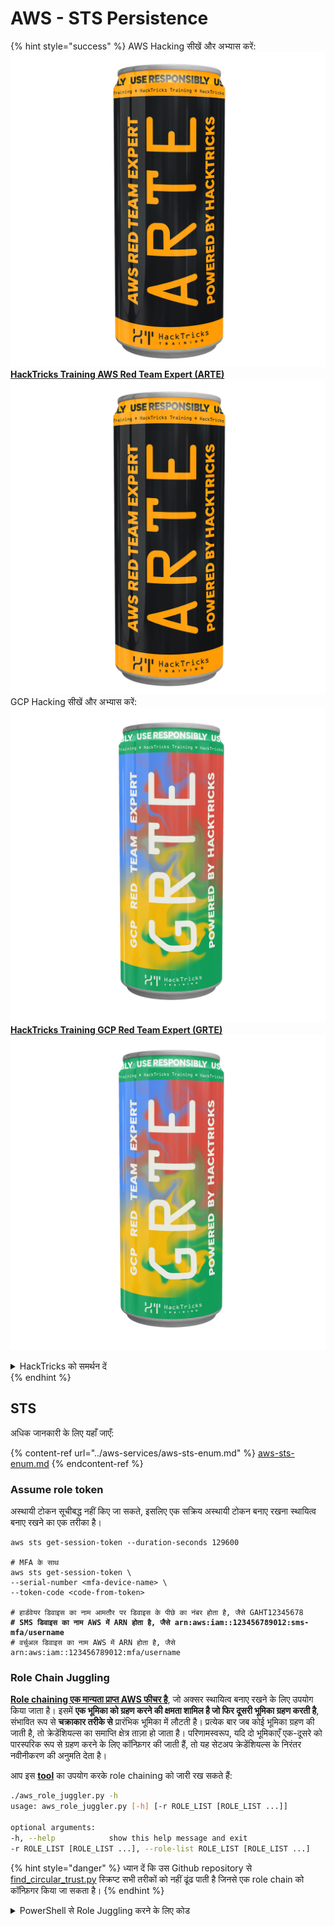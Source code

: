 # AWS - STS Persistence

{% hint style="success" %}
AWS Hacking सीखें और अभ्यास करें:<img src="/.gitbook/assets/image.png" alt="" data-size="line">[**HackTricks Training AWS Red Team Expert (ARTE)**](https://training.hacktricks.xyz/courses/arte)<img src="/.gitbook/assets/image.png" alt="" data-size="line">\
GCP Hacking सीखें और अभ्यास करें: <img src="/.gitbook/assets/image (2).png" alt="" data-size="line">[**HackTricks Training GCP Red Team Expert (GRTE)**<img src="/.gitbook/assets/image (2).png" alt="" data-size="line">](https://training.hacktricks.xyz/courses/grte)

<details>

<summary>HackTricks को समर्थन दें</summary>

* [**subscription plans**](https://github.com/sponsors/carlospolop) देखें!
* **💬 [**Discord group**](https://discord.gg/hRep4RUj7f) या [**telegram group**](https://t.me/peass) में शामिल हों या हमें **Twitter** 🐦 पर **फॉलो करें** [**@hacktricks\_live**](https://twitter.com/hacktricks\_live)**.**
* **हैकिंग ट्रिक्स साझा करें** [**HackTricks**](https://github.com/carlospolop/hacktricks) और [**HackTricks Cloud**](https://github.com/carlospolop/hacktricks-cloud) github repos में PRs सबमिट करके।

</details>
{% endhint %}

## STS

अधिक जानकारी के लिए यहाँ जाएँ:

{% content-ref url="../aws-services/aws-sts-enum.md" %}
[aws-sts-enum.md](../aws-services/aws-sts-enum.md)
{% endcontent-ref %}

### Assume role token

अस्थायी टोकन सूचीबद्ध नहीं किए जा सकते, इसलिए एक सक्रिय अस्थायी टोकन बनाए रखना स्थायित्व बनाए रखने का एक तरीका है।

<pre class="language-bash"><code class="lang-bash">aws sts get-session-token --duration-seconds 129600

# MFA के साथ
aws sts get-session-token \
--serial-number &#x3C;mfa-device-name> \
--token-code &#x3C;code-from-token>

# हार्डवेयर डिवाइस का नाम आमतौर पर डिवाइस के पीछे का नंबर होता है, जैसे GAHT12345678
<strong># SMS डिवाइस का नाम AWS में ARN होता है, जैसे arn:aws:iam::123456789012:sms-mfa/username
</strong># वर्चुअल डिवाइस का नाम AWS में ARN होता है, जैसे arn:aws:iam::123456789012:mfa/username
</code></pre>

### Role Chain Juggling

[**Role chaining एक मान्यता प्राप्त AWS फीचर है**](https://docs.aws.amazon.com/IAM/latest/UserGuide/id\_roles\_terms-and-concepts.html#Role%20chaining), जो अक्सर स्थायित्व बनाए रखने के लिए उपयोग किया जाता है। इसमें **एक भूमिका को ग्रहण करने की क्षमता शामिल है जो फिर दूसरी भूमिका ग्रहण करती है**, संभावित रूप से **चक्राकार तरीके से** प्रारंभिक भूमिका में लौटती है। प्रत्येक बार जब कोई भूमिका ग्रहण की जाती है, तो क्रेडेंशियल्स का समाप्ति क्षेत्र ताज़ा हो जाता है। परिणामस्वरूप, यदि दो भूमिकाएँ एक-दूसरे को पारस्परिक रूप से ग्रहण करने के लिए कॉन्फ़िगर की जाती हैं, तो यह सेटअप क्रेडेंशियल्स के निरंतर नवीनीकरण की अनुमति देता है।

आप इस [**tool**](https://github.com/hotnops/AWSRoleJuggler/) का उपयोग करके role chaining को जारी रख सकते हैं:
```bash
./aws_role_juggler.py -h
usage: aws_role_juggler.py [-h] [-r ROLE_LIST [ROLE_LIST ...]]

optional arguments:
-h, --help            show this help message and exit
-r ROLE_LIST [ROLE_LIST ...], --role-list ROLE_LIST [ROLE_LIST ...]
```
{% hint style="danger" %}
ध्यान दें कि उस Github repository से [find\_circular\_trust.py](https://github.com/hotnops/AWSRoleJuggler/blob/master/find\_circular\_trust.py) स्क्रिप्ट सभी तरीकों को नहीं ढूंढ पाती है जिनसे एक role chain को कॉन्फ़िगर किया जा सकता है।
{% endhint %}

<details>

<summary>PowerShell से Role Juggling करने के लिए कोड</summary>
```powershell
# PowerShell script to check for role juggling possibilities using AWS CLI

# Check for AWS CLI installation
if (-not (Get-Command "aws" -ErrorAction SilentlyContinue)) {
Write-Error "AWS CLI is not installed. Please install it and configure it with 'aws configure'."
exit
}

# Function to list IAM roles
function List-IAMRoles {
aws iam list-roles --query "Roles[*].{RoleName:RoleName, Arn:Arn}" --output json
}

# Initialize error count
$errorCount = 0

# List all roles
$roles = List-IAMRoles | ConvertFrom-Json

# Attempt to assume each role
foreach ($role in $roles) {
$sessionName = "RoleJugglingTest-" + (Get-Date -Format FileDateTime)
try {
$credentials = aws sts assume-role --role-arn $role.Arn --role-session-name $sessionName --query "Credentials" --output json 2>$null | ConvertFrom-Json
if ($credentials) {
Write-Host "Successfully assumed role: $($role.RoleName)"
Write-Host "Access Key: $($credentials.AccessKeyId)"
Write-Host "Secret Access Key: $($credentials.SecretAccessKey)"
Write-Host "Session Token: $($credentials.SessionToken)"
Write-Host "Expiration: $($credentials.Expiration)"

# Set temporary credentials to assume the next role
$env:AWS_ACCESS_KEY_ID = $credentials.AccessKeyId
$env:AWS_SECRET_ACCESS_KEY = $credentials.SecretAccessKey
$env:AWS_SESSION_TOKEN = $credentials.SessionToken

# Try to assume another role using the temporary credentials
foreach ($nextRole in $roles) {
if ($nextRole.Arn -ne $role.Arn) {
$nextSessionName = "RoleJugglingTest-" + (Get-Date -Format FileDateTime)
try {
$nextCredentials = aws sts assume-role --role-arn $nextRole.Arn --role-session-name $nextSessionName --query "Credentials" --output json 2>$null | ConvertFrom-Json
if ($nextCredentials) {
Write-Host "Also successfully assumed role: $($nextRole.RoleName) from $($role.RoleName)"
Write-Host "Access Key: $($nextCredentials.AccessKeyId)"
Write-Host "Secret Access Key: $($nextCredentials.SecretAccessKey)"
Write-Host "Session Token: $($nextCredentials.SessionToken)"
Write-Host "Expiration: $($nextCredentials.Expiration)"
}
} catch {
$errorCount++
}
}
}

# Reset environment variables
Remove-Item Env:\AWS_ACCESS_KEY_ID
Remove-Item Env:\AWS_SECRET_ACCESS_KEY
Remove-Item Env:\AWS_SESSION_TOKEN
} else {
$errorCount++
}
} catch {
$errorCount++
}
}

# Output the number of errors if any
if ($errorCount -gt 0) {
Write-Host "$errorCount error(s) occurred during role assumption attempts."
} else {
Write-Host "No errors occurred. All roles checked successfully."
}

Write-Host "Role juggling check complete."
```
</details>



{% hint style="success" %}
AWS हैकिंग सीखें और अभ्यास करें:<img src="/.gitbook/assets/image.png" alt="" data-size="line">[**HackTricks Training AWS Red Team Expert (ARTE)**](https://training.hacktricks.xyz/courses/arte)<img src="/.gitbook/assets/image.png" alt="" data-size="line">\
GCP हैकिंग सीखें और अभ्यास करें: <img src="/.gitbook/assets/image (2).png" alt="" data-size="line">[**HackTricks Training GCP Red Team Expert (GRTE)**<img src="/.gitbook/assets/image (2).png" alt="" data-size="line">](https://training.hacktricks.xyz/courses/grte)

<details>

<summary>HackTricks को समर्थन दें</summary>

* [**सदस्यता योजनाओं**](https://github.com/sponsors/carlospolop) की जाँच करें!
* **💬 [**Discord समूह**](https://discord.gg/hRep4RUj7f) या [**telegram समूह**](https://t.me/peass) में शामिल हों या हमें **Twitter** 🐦 पर **फॉलो करें** [**@hacktricks\_live**](https://twitter.com/hacktricks\_live)**.**
* **PRs सबमिट करके हैकिंग ट्रिक्स साझा करें** [**HackTricks**](https://github.com/carlospolop/hacktricks) और [**HackTricks Cloud**](https://github.com/carlospolop/hacktricks-cloud) github रिपोज़िटरी में।

</details>
{% endhint %}

